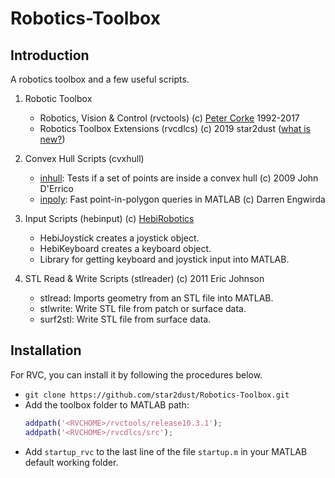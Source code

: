 # Robotics-Toolbox
## Introduction

A robotics toolbox and a few useful scripts.

1. Robotic Toolbox
	- Robotics, Vision &amp; Control (rvctools) (c) [Peter Corke](http://www.petercorke.com) 1992-2017 
	- Robotics Toolbox Extensions  (rvcdlcs)  (c) 2019 star2dust ([what is new?](https://github.com/star2dust/Robotics-Toolbox/tree/master/rvcdlcs))

2. Convex Hull Scripts (cvxhull)
	- [inhull](https://nl.mathworks.com/matlabcentral/fileexchange/10226-inhull ): Tests if a set of points are inside a convex hull (c) 2009 John D'Errico 
	- [inpoly](https://github.com/dengwirda/inpoly ): Fast point-in-polygon queries in MATLAB (c) Darren Engwirda 

3. Input Scripts (hebinput) (c) [HebiRobotics](https://github.com/HebiRobotics/MatlabInput)
	-  HebiJoystick creates a joystick object. 
	-  HebiKeyboard creates a keyboard object.
	-  Library for getting keyboard and joystick input into MATLAB.

4. STL Read & Write Scripts (stlreader) (c) 2011 Eric Johnson
	- stlread: Imports geometry from an STL file into MATLAB.
	- stlwrite: Write STL file from patch or surface data.
	- surf2stl: Write STL file from surface data.

## Installation

For RVC, you can install it by following the procedures below.

- `git clone https://github.com/star2dust/Robotics-Toolbox.git`
- Add the toolbox folder to MATLAB path:
  ```matlab
  addpath('<RVCHOME>/rvctools/release10.3.1');
  addpath('<RVCHOME>/rvcdlcs/src');
  ```
- Add `startup_rvc` to the last line of the file `startup.m` in your MATLAB default working folder.

